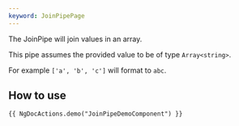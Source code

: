 ```yaml
---
keyword: JoinPipePage
---
```


The JoinPipe will join values in an array.

This pipe assumes the provided value to be of type `Array<string>`.

For example
`['a', 'b', 'c']` will format to `abc`.

## How to use

    {{ NgDocActions.demo("JoinPipeDemoComponent") }}

